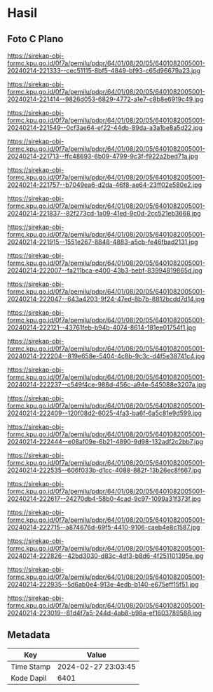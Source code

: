# Hasil

## Foto C Plano

https://sirekap-obj-formc.kpu.go.id/0f7a/pemilu/pdpr/64/01/08/20/05/6401082005001-20240214-221333--cec51115-8bf5-4849-bf93-c65d96679a23.jpg

https://sirekap-obj-formc.kpu.go.id/0f7a/pemilu/pdpr/64/01/08/20/05/6401082005001-20240214-221414--9826d053-6829-4772-a1e7-c8b8e6919c49.jpg

https://sirekap-obj-formc.kpu.go.id/0f7a/pemilu/pdpr/64/01/08/20/05/6401082005001-20240214-221549--0cf3ae64-ef22-44db-89da-a3a1be8a5d22.jpg

https://sirekap-obj-formc.kpu.go.id/0f7a/pemilu/pdpr/64/01/08/20/05/6401082005001-20240214-221713--ffc48693-6b09-4799-9c3f-f922a2bed71a.jpg

https://sirekap-obj-formc.kpu.go.id/0f7a/pemilu/pdpr/64/01/08/20/05/6401082005001-20240214-221757--b7049ea6-d2da-46f8-ae64-23ff02e580e2.jpg

https://sirekap-obj-formc.kpu.go.id/0f7a/pemilu/pdpr/64/01/08/20/05/6401082005001-20240214-221837--82f273cd-1a09-41ed-9c0d-2cc521eb3668.jpg

https://sirekap-obj-formc.kpu.go.id/0f7a/pemilu/pdpr/64/01/08/20/05/6401082005001-20240214-221915--1551e267-8848-4883-a5cb-fe46fbad2131.jpg

https://sirekap-obj-formc.kpu.go.id/0f7a/pemilu/pdpr/64/01/08/20/05/6401082005001-20240214-222007--fa211bca-e400-43b3-bebf-83994819865d.jpg

https://sirekap-obj-formc.kpu.go.id/0f7a/pemilu/pdpr/64/01/08/20/05/6401082005001-20240214-222047--643a4203-9f24-47ed-8b7b-8812bcdd7d14.jpg

https://sirekap-obj-formc.kpu.go.id/0f7a/pemilu/pdpr/64/01/08/20/05/6401082005001-20240214-222121--43761feb-b94b-4074-8614-181ee01754f1.jpg

https://sirekap-obj-formc.kpu.go.id/0f7a/pemilu/pdpr/64/01/08/20/05/6401082005001-20240214-222204--819e658e-5404-4c8b-9c3c-d4f5e38741c4.jpg

https://sirekap-obj-formc.kpu.go.id/0f7a/pemilu/pdpr/64/01/08/20/05/6401082005001-20240214-222237--c549f4ce-988d-456c-a94e-545088e3207a.jpg

https://sirekap-obj-formc.kpu.go.id/0f7a/pemilu/pdpr/64/01/08/20/05/6401082005001-20240214-222409--120f08d2-6025-4fa3-ba6f-6a5c81e9d599.jpg

https://sirekap-obj-formc.kpu.go.id/0f7a/pemilu/pdpr/64/01/08/20/05/6401082005001-20240214-222444--e08af09e-6b21-4890-9d98-132adf2c2bb7.jpg

https://sirekap-obj-formc.kpu.go.id/0f7a/pemilu/pdpr/64/01/08/20/05/6401082005001-20240214-222535--606f033b-d1cc-4088-882f-13b26ec8f667.jpg

https://sirekap-obj-formc.kpu.go.id/0f7a/pemilu/pdpr/64/01/08/20/05/6401082005001-20240214-222617--24270db4-58b0-4cad-9c97-1099a31f373f.jpg

https://sirekap-obj-formc.kpu.go.id/0f7a/pemilu/pdpr/64/01/08/20/05/6401082005001-20240214-222715--a874676d-69f5-4410-9106-caeb4e8c1587.jpg

https://sirekap-obj-formc.kpu.go.id/0f7a/pemilu/pdpr/64/01/08/20/05/6401082005001-20240214-222826--42bd3030-d83c-4df3-b8d6-4f251101395e.jpg

https://sirekap-obj-formc.kpu.go.id/0f7a/pemilu/pdpr/64/01/08/20/05/6401082005001-20240214-222935--5d6ab0e4-913e-4edb-b140-e675eff15f51.jpg

https://sirekap-obj-formc.kpu.go.id/0f7a/pemilu/pdpr/64/01/08/20/05/6401082005001-20240214-223019--81d4f7a5-244d-4ab8-b98a-ef1603789588.jpg


## Metadata

| Key        | Value               |
| ---------- | ------------------- |
| Time Stamp | 2024-02-27 23:03:45 |
| Kode Dapil | 6401                |



